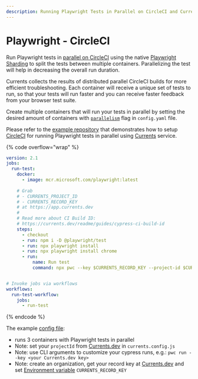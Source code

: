 ```yaml
---
description: Running Playwright Tests in Parallel on CircleCI and Currents
---
```


# Playwright - CircleCI

Run Playwright tests in [parallel on CircleCI](https://circleci.com/docs/2.0/parallelism-faster-jobs/) using the native [Playwright Sharding](https://playwright.dev/docs/test-sharding) to split the tests between multiple containers. Parallelizing the test will help in decreasing the overall run duration.&#x20;

Currents collects the results of distributed parallel CircleCI builds for more efficient troubleshooting. Each container will receive a unique set of tests to run, so that your tests will run faster and you can receive faster feedback from your browser test suite.

Create multiple containers that will run your tests in parallel by setting the desired amount of containers with [`parallelism`](https://circleci.com/docs/2.0/configuration-reference/#parallelism) flag in  `config.yaml` file.

Please refer to the [example repository](https://github.com/currents-dev/circleci-pw-example) that demonstrates how to setup [CircleCI](https://circleci.com) for running Playwright tests in parallel using [Currents](https://currents.dev) service.

{% code overflow="wrap" %}
```yaml
version: 2.1
jobs:
  run-test:
    docker:
      - image: mcr.microsoft.com/playwright:latest
  
    # Grab 
    # - CURRENTS_PROJECT_ID
    # - CURRENTS_RECORD_KEY
    # at https://app.currents.dev 
    #
    # Read more about CI Build ID:
    # https://currents.dev/readme/guides/cypress-ci-build-id
    steps:
      - checkout
      - run: npm i -D @playwright/test
      - run: npx playwright install
      - run: npx playwright install chrome
      - run:
          name: Run test
          command: npx pwc --key $CURRENTS_RECORD_KEY --project-id $CURRENTS_PROJECT_ID --ci-build-id 


# Invoke jobs via workflows
workflows:
  run-test-workflow:
    jobs:
      - run-test
```
{% endcode %}

The example [config file](https://github.com/currents-dev/circleci-pw-example/blob/main/.circleci/config.yml):

* runs 3 containers with Playwright tests in parallel
* Note: set your `projectId` from [Currents.dev](https://app.currents.dev) in `currents.config.js`
* Note: use CLI arguments to customize your cypress runs, e.g.: `pwc run --key <your Currents.dev key>`
* Note: create an organization, get your record key at [Currents.dev](https://app.currents.dev) and set [Environment variable](https://circleci.com/docs/2.0/env-vars/) `CURRENTS_RECORD_KEY`
